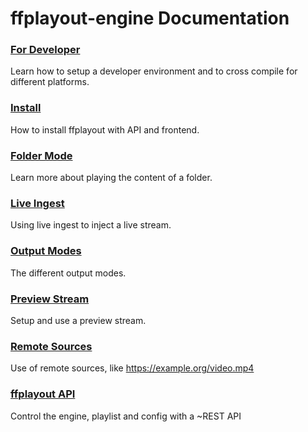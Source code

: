 **ffplayout-engine Documentation**
================

### **[For Developer](/docs/developer.md)**

Learn how to setup a developer environment and to cross compile for different platforms.

### **[Install](/docs/install.md)**

How to install ffplayout with API and frontend.

### **[Folder Mode](/docs/folder_mode.md)**

Learn more about playing the content of a folder.

### **[Live Ingest](/docs/live_ingest.md)**

Using live ingest to inject a live stream.

### **[Output Modes](/docs/output.md)**

The different output modes.

### **[Preview Stream](/docs/preview_stream.md)**

Setup and use a preview stream.

### **[Remote Sources](/docs/remote_source.md)**

Use of remote sources, like https://example.org/video.mp4

### **[ffplayout API](/docs/api.md)**
Control the engine, playlist and config with a ~REST API
